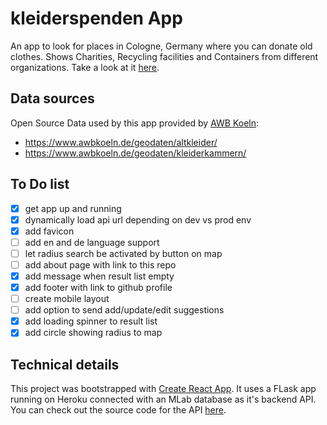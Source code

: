 # kleiderspenden App

An app to look for places in Cologne, Germany where you can donate old clothes. Shows Charities, Recycling facilities and Containers from different organizations. Take a look at it [here](https://luke-codewalker.github.io/kleiderspenden/).

## Data sources

Open Source Data used by this app provided by [AWB Koeln](https://www.awbkoeln.de):

- https://www.awbkoeln.de/geodaten/altkleider/
- https://www.awbkoeln.de/geodaten/kleiderkammern/

## To Do list

- [x] get app up and running
- [x] dynamically load api url depending on dev vs prod env
- [x] add favicon
- [ ] add en and de language support
- [ ] let radius search be activated by button on map
- [ ] add about page with link to this repo
- [x] add message when result list empty
- [x] add footer with link to github profile
- [ ] create mobile layout
- [ ] add option to send add/update/edit suggestions
- [x] add loading spinner to result list
- [x] add circle showing radius to map

## Technical details

This project was bootstrapped with [Create React App](https://github.com/facebookincubator/create-react-app). It uses a FLask app running on Heroku connected with an MLab database as it's backend API. You can check out the source code for the API [here](https://github.com/luke-codewalker/kleiderspenden-api).

